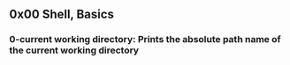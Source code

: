 ## 0x00 Shell, Basics

### 0-current working directory: Prints the absolute path name of the current working directory  
